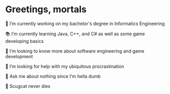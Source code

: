# Greetings, mortals

<p> 🎨 I’m currently working on my bachelor's degree in Informatics Engineering </p>
<p> 📚 I’m currently learning Java, C++, and C# as well as some game developing basics </p>
<p> 🧭 I’m looking to know more about software engineering and game development </p>
<p> 🌌 I’m looking for help with my ubiquitous procrastination </p>
<p> 💬 Ask me about nothing since I'm hella dumb </p>
<p> 🐾 Scugcat never dies </p>
